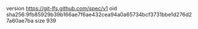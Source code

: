 version https://git-lfs.github.com/spec/v1
oid sha256:9fb85929b39b166ae7f6ae432cea94a0a65734bcf3731bbe1d276d27a60ae7ba
size 939
